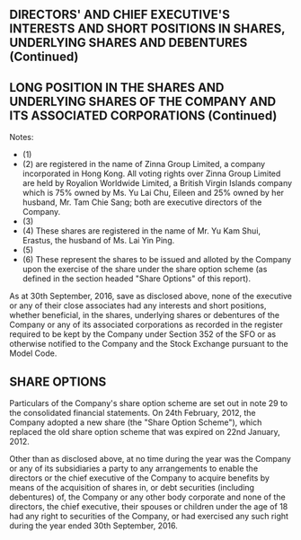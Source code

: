 ## DIRECTORS' AND CHIEF EXECUTIVE'S INTERESTS AND SHORT POSITIONS IN SHARES, UNDERLYING SHARES AND DEBENTURES (Continued)

## LONG POSITION IN THE SHARES AND UNDERLYING SHARES OF THE COMPANY AND ITS ASSOCIATED CORPORATIONS (Continued)

Notes:

- (1)
- (2) are registered in the name of Zinna Group Limited, a company incorporated in Hong Kong. All voting rights over Zinna Group Limited are held by Royalion Worldwide Limited, a British Virgin Islands company which is 75% owned by Ms. Yu Lai Chu, Eileen and 25% owned by her husband, Mr. Tam Chie Sang; both are executive directors of the Company.
- (3)
- (4) These shares are registered in the name of Mr. Yu Kam Shui, Erastus, the husband of Ms. Lai Yin Ping.
- (5)
- (6) These represent the shares to be issued and alloted by the Company upon the exercise of the share under the share option scheme (as defined in the section headed "Share Options" of this report).

As at 30th September, 2016, save as disclosed above, none of the executive or any of their close associates had any interests and short positions, whether beneficial, in the shares, underlying shares or debentures of the Company or any of its associated corporations as recorded in the register required to be kept by the Company under Section 352 of the SFO or as otherwise notified to the Company and the Stock Exchange pursuant to the Model Code.

## SHARE OPTIONS

Particulars of the Company's share option scheme are set out in note 29 to the consolidated financial statements. On 24th February, 2012, the Company adopted a new share (the "Share Option Scheme"), which replaced the old share option scheme that was expired on 22nd January, 2012.

Other than as disclosed above, at no time during the year was the Company or any of its subsidiaries a party to any arrangements to enable the directors or the chief executive of the Company to acquire benefits by means of the acquisition of shares in, or debt securities (including debentures) of, the Company or any other body corporate and none of the directors, the chief executive, their spouses or children under the age of 18 had any right to securities of the Company, or had exercised any such right during the year ended 30th September, 2016.